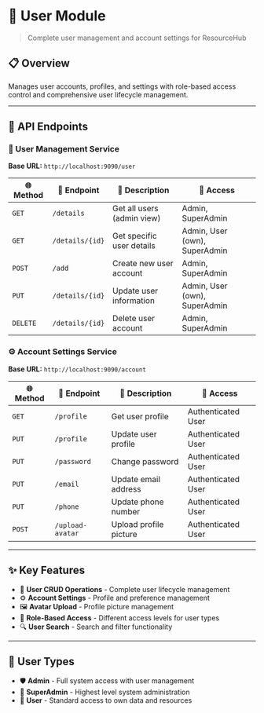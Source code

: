 # 👥 User Module

> Complete user management and account settings for ResourceHub

## 📋 Overview

Manages user accounts, profiles, and settings with role-based access control and comprehensive user lifecycle management.

---

## 🔗 API Endpoints

### 👤 User Management Service
**Base URL:** `http://localhost:9090/user`

| 🌐 Method | 🔗 Endpoint | 📝 Description | 👥 Access |
|-----------|-------------|----------------|-----------|
| `GET` | `/details` | Get all users (admin view) | Admin, SuperAdmin |
| `GET` | `/details/{id}` | Get specific user details | Admin, User (own), SuperAdmin |
| `POST` | `/add` | Create new user account | Admin, SuperAdmin |
| `PUT` | `/details/{id}` | Update user information | Admin, User (own), SuperAdmin |
| `DELETE` | `/details/{id}` | Delete user account | Admin, SuperAdmin |

### ⚙️ Account Settings Service
**Base URL:** `http://localhost:9090/account`

| 🌐 Method | 🔗 Endpoint | 📝 Description | 👥 Access |
|-----------|-------------|----------------|-----------|
| `GET` | `/profile` | Get user profile | Authenticated User |
| `PUT` | `/profile` | Update user profile | Authenticated User |
| `PUT` | `/password` | Change password | Authenticated User |
| `PUT` | `/email` | Update email address | Authenticated User |
| `PUT` | `/phone` | Update phone number | Authenticated User |
| `POST` | `/upload-avatar` | Upload profile picture | Authenticated User |

---

## ✨ Key Features

- 🔄 **User CRUD Operations** - Complete user lifecycle management
- ⚙️ **Account Settings** - Profile and preference management
- 🖼️ **Avatar Upload** - Profile picture management
- 👥 **Role-Based Access** - Different access levels for user types
- 🔍 **User Search** - Search and filter functionality

---

## 👤 User Types

- 🛡️ **Admin** - Full system access with user management
- 🚀 **SuperAdmin** - Highest level system administration  
- 👤 **User** - Standard access to own data and resources
